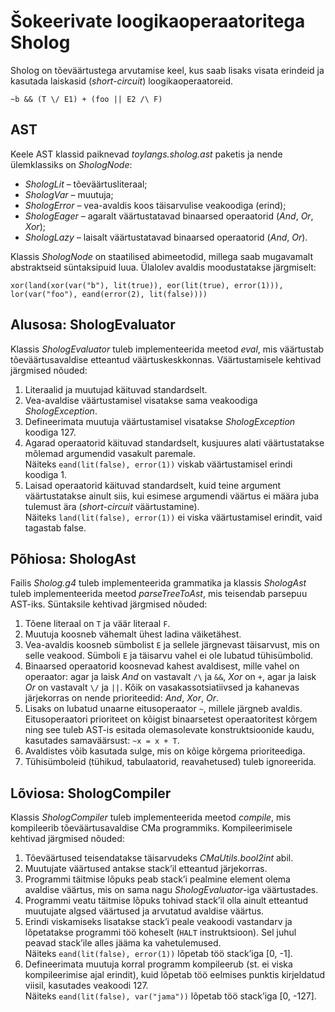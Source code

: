 # Šokeerivate loogikaoperaatoritega Sholog

Sholog on tõeväärtustega arvutamise keel, kus saab lisaks visata erindeid ja kasutada laiskasid (_short-circuit_) loogikaoperaatoreid.

```
~b && (T \/ E1) + (foo || E2 /\ F)
```

## AST
Keele AST klassid paiknevad _toylangs.sholog.ast_ paketis ja nende ülemklassiks on _ShologNode_:

* _ShologLit_ – tõeväärtusliteraal;
* _ShologVar_ – muutuja;
* _ShologError_ – vea-avaldis koos täisarvulise veakoodiga (erind);
* _ShologEager_ – agaralt väärtustatavad binaarsed operaatorid (_And_, _Or_, _Xor_);
* _ShologLazy_ – laisalt väärtustatavad binaarsed operaatorid (_And_, _Or_).

Klassis _ShologNode_ on staatilised abimeetodid, millega saab mugavamalt abstraktseid süntaksipuid luua. Ülalolev avaldis moodustatakse järgmiselt:
```
xor(land(xor(var("b"), lit(true)), eor(lit(true), error(1))), lor(var("foo"), eand(error(2), lit(false))))
```

## Alusosa: ShologEvaluator
Klassis _ShologEvaluator_ tuleb implementeerida meetod _eval_, mis väärtustab tõeväärtusavaldise etteantud väärtuskeskkonnas. Väärtustamisele kehtivad järgmised nõuded:

1. Literaalid ja muutujad käituvad standardselt.
2. Vea-avaldise väärtustamisel visatakse sama veakoodiga _ShologException_.
3. Defineerimata muutuja väärtustamisel visatakse _ShologException_ koodiga 127.
4. Agarad operaatorid käituvad standardselt, kusjuures alati väärtustatakse mõlemad argumendid vasakult paremale.  
   Näiteks `eand(lit(false), error(1))` viskab väärtustamisel erindi koodiga 1.
5. Laisad operaatorid käituvad standardselt, kuid teine argument väärtustatakse ainult siis, kui esimese argumendi väärtus ei määra juba tulemust ära (_short-circuit_ väärtustamine).  
   Näiteks `land(lit(false), error(1))` ei viska väärtustamisel erindit, vaid tagastab false.

## Põhiosa: ShologAst
Failis _Sholog.g4_ tuleb implementeerida grammatika ja klassis _ShologAst_ tuleb implementeerida meetod _parseTreeToAst_, mis teisendab parsepuu AST-iks. Süntaksile kehtivad järgmised nõuded:

1. Tõene literaal on `T` ja väär literaal `F`.
2. Muutuja koosneb vähemalt ühest ladina väiketähest.
3. Vea-avaldis koosneb sümbolist `E` ja sellele järgnevast täisarvust, mis on selle veakood. Sümboli `E` ja täisarvu vahel ei ole lubatud tühisümbolid.
4. Binaarsed operaatorid koosnevad kahest avaldisest, mille vahel on operaator: agar ja laisk _And_ on vastavalt `/\` ja `&&`, _Xor_ on `+`, agar ja laisk _Or_ on vastavalt `\/` ja `||`. Kõik on vasakassotsiatiivsed ja kahanevas järjekorras on nende prioriteedid: _And_, _Xor_, _Or_.
5. Lisaks on lubatud unaarne eitusoperaator `~`, millele järgneb avaldis. Eitusoperaatori prioriteet on kõigist binaarsetest operaatoritest kõrgem ning see tuleb AST-is esitada olemasolevate konstruktsioonide kaudu, kasutades samaväärsust: `~x = x + T`.
6. Avaldistes võib kasutada sulge, mis on kõige kõrgema prioriteediga.
7. Tühisümboleid (tühikud, tabulaatorid, reavahetused) tuleb ignoreerida.

## Lõviosa: ShologCompiler
Klassis _ShologCompiler_ tuleb implementeerida meetod _compile_, mis kompileerib tõeväärtusavaldise CMa programmiks. Kompileerimisele kehtivad järgmised nõuded:

1. Tõeväärtused teisendatakse täisarvudeks _CMaUtils.bool2int_ abil.
2. Muutujate väärtused antakse stack’il etteantud järjekorras.
3. Programmi täitmise lõpuks peab stack’i pealmine element olema avaldise väärtus, mis on sama nagu _ShologEvaluator_-iga väärtustades.
4. Programmi veatu täitmise lõpuks tohivad stack’il olla ainult etteantud muutujate algsed väärtused ja arvutatud avaldise väärtus.
5. Erindi viskamiseks lisatakse stack’i peale veakoodi vastandarv ja lõpetatakse programmi töö koheselt (`HALT` instruktsioon). Sel juhul peavad stack’ile alles jääma ka vahetulemused.  
   Näiteks `eand(lit(false), error(1))` lõpetab töö stack’iga [0, -1].
6. Defineerimata muutuja korral programm kompileerub (st. ei viska kompileerimise ajal erindit), kuid lõpetab töö eelmises punktis kirjeldatud viisil, kasutades veakoodi 127.  
   Näiteks `eand(lit(false), var("jama"))` lõpetab töö stack’iga [0, -127].
